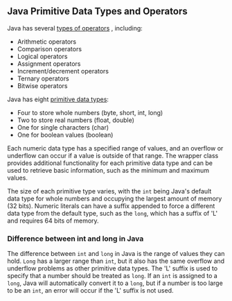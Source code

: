 ## Java Primitive Data Types and Operators

Java has several [types of operators](https://github.com/sushma-1997/Language_Learning_2023/blob/my-pages/Java/Language%20learning%20progress%20report%202/Operators.java)
, including:
- Arithmetic operators
- Comparison operators
- Logical operators
- Assignment operators
- Increment/decrement operators
- Ternary operators
- Bitwise operators

Java has eight [primitive data types](https://github.com/sushma-1997/Language_Learning_2023/blob/my-pages/Java/Language%20learning%20progress%20report%202/PrimitiveDataTypes.java):
- Four to store whole numbers (byte, short, int, long)
- Two to store real numbers (float, double)
- One for single characters (char)
- One for boolean values (boolean)

Each numeric data type has a specified range of values, and an overflow or underflow can occur if a value is outside of that range. The wrapper class provides additional functionality for each primitive data type and can be used to retrieve basic information, such as the minimum and maximum values.

The size of each primitive type varies, with the `int` being Java's default data type for whole numbers and occupying the largest amount of memory (32 bits). Numeric literals can have a suffix appended to force a different data type from the default type, such as the `long`, which has a suffix of 'L' and requires 64 bits of memory.

### Difference between int and long in Java
The difference between `int` and `long` in Java is the range of values they can hold. `Long` has a larger range than `int`, but it also has the same overflow and underflow problems as other primitive data types. The 'L' suffix is used to specify that a number should be treated as `long`. If an `int` is assigned to a `long`, Java will automatically convert it to a `long`, but if a number is too large to be an `int`, an error will occur if the 'L' suffix is not used.
